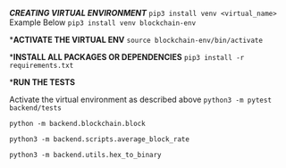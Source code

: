 ***CREATING VIRTUAL ENVIRONMENT***
```pip3 install venv <virtual_name>```
Example Below 
```pip3 install venv blockchain-env```

***ACTIVATE THE VIRTUAL ENV**
```source blockchain-env/bin/activate ```

***INSTALL ALL PACKAGES OR DEPENDENCIES**
```pip3 install -r requirements.txt```


***RUN THE TESTS**

Activate the virtual environment as described above 
```python3 -m pytest backend/tests ```

<!-- command for running modules or files  -->
```python -m backend.blockchain.block ```
<!-- running average block rate file  -->
```python3 -m backend.scripts.average_block_rate```
<!-- running conversion rate file  -->
```python3 -m backend.utils.hex_to_binary```


